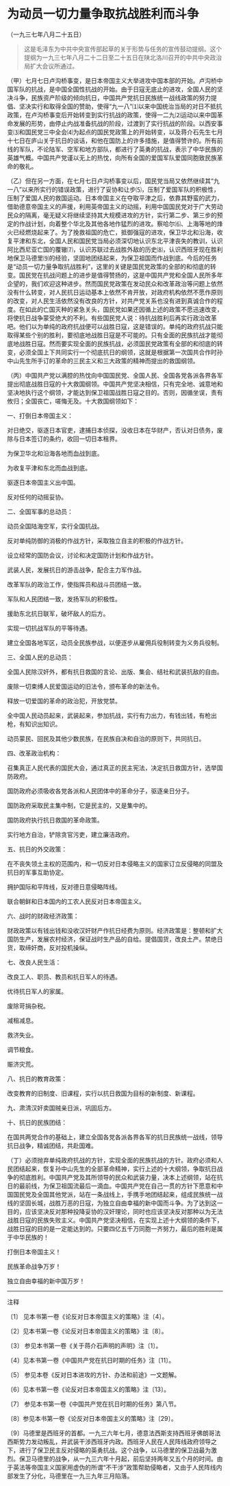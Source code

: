 # 为动员一切力量争取抗战胜利而斗争  
（一九三七年八月二十五日）  
  
> 这是毛泽东为中共中央宣传部起草的关于形势与任务的宣传鼓动提纲。这个提纲为一九三七年八月二十二日至二十五日在陕北洛川召开的中共中央政治局扩大会议所通过。   
  

（甲）七月七日卢沟桥事变，是日本帝国主义大举进攻中国本部的开始。卢沟桥中国军队的抗战，是中国全国性抗战的开始。由于日寇无底止的进攻，全国人民的坚决斗争，民族资产阶级的倾向抗日，中国共产党抗日民族统一战线政策的努力提倡、坚决实行和取得全国的赞助，使得“九一八”⑴以来中国统治当局的对日不抵抗政策，在卢沟桥事变后开始转变到实行抗战的政策，使得一二九⑵运动以来中国革命发展的形势，由停止内战准备抗战的阶段，过渡到了实行抗战的阶段。以西安事变⑶和国民党三中全会⑷为起点的国民党政策上的开始转变，以及蒋介石先生七月十七日在庐山关于抗日的谈话，和他在国防上的许多措施，是值得赞许的。所有前线的军队，不论陆军、空军和地方部队，都进行了英勇的抗战，表示了中华民族的英雄气概。中国共产党谨以无上的热忱，向所有全国的爱国军队爱国同胞致民族革命的敬礼。   

（乙）但在另一方面，在七月七日卢沟桥事变以后，国民党当局又依然继续其“九一八”以来所实行的错误政策，进行了妥协和让步⑸，压制了爱国军队的积极性，压制了爱国人民的救国运动。日本帝国主义在夺取平津之后，依靠其野蛮的武力，借助德意帝国主义的声援，利用英帝国主义的动摇，利用中国国民党对于广大劳动民众的隔离，毫无疑义将继续坚持其大规模进攻的方针，实行第二步、第三步的预定的作战计划，向着整个华北及其他各地作猛烈的进攻。察哈尔⑹、上海等地的烽火已经燃烧起来了。为了挽救祖国的危亡，抵御强寇的进攻，保卫华北和沿海，收复平津和东北，全国人民和国民党当局必须深切地认识东北平津丧失的教训，认识阿比西尼亚亡国的覆辙⑺，认识苏联过去战胜外敌的历史⑻，认识西班牙现在胜利地保卫马德里⑼的经验，坚固地团结起来，为保卫祖国而作战到底。今后的任务是“动员一切力量争取抗战胜利”，这里的关键是国民党政策的全部的和彻底的转变。国民党在抗战问题上的进步是值得赞扬的，这是中国共产党和全国人民所多年企望的，我们欢迎这种进步。然而国民党政策在发动民众和改革政治等问题上依然没有什么转变，对人民抗日运动基本上依然不肯开放，对政府机构依然不愿作原则的改变，对人民生活依然没有改良的方针，对共产党关系也没有进到真诚合作的程度。在如此的亡国灭种的紧急关头，国民党如果还因循上述的政策不愿迅速改变，将使抗日战争蒙受绝大的不利。有些国民党人说：待抗战胜利后再实行政治改革吧。他们以为单纯的政府抗战便可以战胜日寇，这是错误的。单纯的政府抗战只能取得某些个别的胜利，要彻底地战胜日寇是不可能的。只有全面的民族抗战才能彻底地战胜日寇。然而要实现全面的民族抗战，必须国民党政策有全部的和彻底的转变，必须全国上下共同实行一个彻底抗日的纲领，这就是根据第一次国共合作时孙中山先生所手订的革命的三民主义和三大政策的精神而提出的救国纲领。   

（丙）中国共产党以满腔的热忱向中国国民党、全国人民、全国各党各派各界各军提出彻底战胜日寇的十大救国纲领。中国共产党坚决相信，只有完全地、诚意地和坚决地执行这个纲领，才能达到保卫祖国战胜日寇之目的。否则，因循坐误，责有攸归；全国丧亡，嗟悔无及。十大救国纲领如下：   

一、打倒日本帝国主义：   

对日绝交，驱逐日本官吏，逮捕日本侦探，没收日本在华财产，否认对日债务，废除与日本签订的条约，收回一切日本租界。   

为保卫华北和沿海各地而血战到底。   

为收复平津和东北而血战到底。   

驱逐日本帝国主义出中国。   

反对任何的动摇妥协。   

二、全国军事的总动员：   

动员全国陆海空军，实行全国抗战。   

反对单纯防御的消极的作战方针，采取独立自主的积极的作战方针。   

设立经常的国防会议，讨论和决定国防计划和作战方针。   

武装人民，发展抗日的游击战争，配合主力军作战。   

改革军队的政治工作，使指挥员和战斗员团结一致。   

军队和人民团结一致，发扬军队的积极性。   

援助东北抗日联军，破坏敌人的后方。   

实现一切抗战军队的平等待遇。   

建立全国各地军区，动员全民族参战，以便逐步从雇佣兵役制转变为义务兵役制。   

三、全国人民的总动员：   

全国人民除汉奸外，都有抗日救国的言论、出版、集会、结社和武装抗敌的自由。   

废除一切束缚人民爱国运动的旧法令，颁布革命的新法令。   

释放一切爱国的革命的政治犯，开放党禁。   

全中国人民动员起来，武装起来，参加抗战，实行有力出力，有钱出钱，有枪出枪，有知识出知识。   

动员蒙民、回民及其他少数民族，在民族自决和自治的原则下，共同抗日。   

四、改革政治机构：   

召集真正人民代表的国民大会，通过真正的民主宪法，决定抗日救国方针，选举国防政府。   

国防政府必须吸收各党各派和人民团体中的革命分子，驱逐亲日分子。   

国防政府采取民主集中制，它是民主的，又是集中的。   

国防政府执行抗日救国的革命政策。   

实行地方自治，铲除贪官污吏，建立廉洁政府。   

五、抗日的外交政策：   

在不丧失领土主权的范围内，和一切反对日本侵略主义的国家订立反侵略的同盟及抗日的军事互助协定。   

拥护国际和平阵线，反对德日意侵略阵线。   

联合朝鲜和日本国内的工农人民反对日本帝国主义。   

六、战时的财政经济政策：   

财政政策以有钱出钱和没收汉奸财产作抗日经费为原则。经济政策是：整顿和扩大国防生产，发展农村经济，保证战时生产品的自给。提倡国货，改良土产。禁绝日货，取缔奸商，反对投机操纵。   

七、改良人民生活：   

改良工人、职员、教员和抗日军人的待遇。   

优待抗日军人的家属。   

废除苛捐杂税。   

减租减息。   

救济失业。   

调节粮食。   

赈济灾荒。   

八、抗日的教育政策：   

改变教育的旧制度、旧课程，实行以抗日救国为目标的新制度、新课程。   

九、肃清汉奸卖国贼亲日派，巩固后方。   

十、抗日的民族团结：   

在国共两党合作的基础上，建立全国各党各派各界各军的抗日民族统一战线，领导抗日战争，精诚团结，共赴国难。   

（丁）必须抛弃单纯政府抗战的方针，实现全面的民族抗战的方针。政府必须和人民团结起来，恢复孙中山先生的全部革命精神，实行上述的十大纲领，争取抗日战争的彻底胜利。中国共产党及其所领导的民众和武装力量，决本上述纲领，站在抗日的最前线，为保卫祖国流最后一滴血。中国共产党在自己一贯的方针下愿意和中国国民党及全国其他党派，站在一条战线上，手携手地团结起来，组成民族统一战线的坚固长城，战胜万恶的日寇，为独立自由幸福的新中国而斗争。为了达到这一目的，应该坚决反对那种投降妥协的汉奸理论，同时也应该坚决反对那种以为无法战胜日寇的民族失败主义。中国共产党坚决相信，在实现上述十大纲领的条件下，战胜日寇的目的是一定能达到的。只要四亿五千万同胞一齐努力，最后的胜利是属于中华民族的！   

打倒日本帝国主义！   

民族革命战争万岁！   

独立自由幸福的新中国万岁！   
  
  
------------------  

注释   

〔1〕 见本书第一卷《论反对日本帝国主义的策略》注〔4〕。   

〔2〕见本书第一卷《论反对日本帝国主义的策略》注〔8〕。   

〔3〕 参见本书第一卷《关于蒋介石声明的声明》注〔1〕。   

〔4〕见本书第一卷《中国共产党在抗日时期的任务》注〔11〕。   

〔5〕 参见本卷《反对日本进攻的方针、办法和前途》一文题解。   

〔6〕见本书第一卷《论反对日本帝国主义的策略》注〔13〕。   

〔7〕 参见本书第一卷《中国共产党在抗日时期的任务》第八节。   

〔8〕参见本书第一卷《论反对日本帝国主义的策略》注〔29〕。   

〔9〕马德里是西班牙的首都。一九三六年七月，德意法西斯支持西班牙佛朗哥法西斯势力发动叛乱，并武装干涉西班牙内政。西班牙人民在人民阵线政府领导之下，进行了保卫民主反对侵略的英勇抗战。这个战争，以马德里的保卫战最为激烈。保卫马德里的战争，从一九三六年十月起，前后坚持两年又五个月的时间。由于英法等帝国主义国家用虚伪的所谓“不干涉”政策帮助侵略者，又由于人民阵线内部发生了分化，马德里在一九三九年三月陷落。   